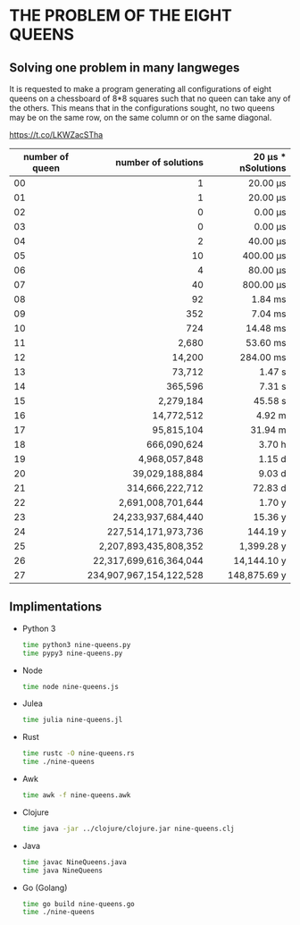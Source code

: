 # THE PROBLEM OF THE EIGHT QUEENS

## Solving one problem in many langweges

It is requested to make a program generating all configurations of eight
queens on a chessboard of 8*8 squares such that no queen can take any of
the others. This means that in the configurations sought, no two queens
may be on the same row, on the same column or on the same diagonal. 

https://t.co/LKWZacSTha

| number of queen | number of solutions     | 20 µs * nSolutions |
|-----------------|------------------------:|-------------------:|
|              00 |                       1 |           20.00 µs |
|              01 |                       1 |           20.00 µs |
|              02 |                       0 |            0.00 µs |
|              03 |                       0 |            0.00 µs |
|              04 |                       2 |           40.00 µs |
|              05 |                      10 |          400.00 µs |
|              06 |                       4 |           80.00 µs |
|              07 |                      40 |          800.00 µs |
|              08 |                      92 |            1.84 ms |
|              09 |                     352 |            7.04 ms |
|              10 |                     724 |           14.48 ms |
|              11 |                   2,680 |           53.60 ms |
|              12 |                  14,200 |          284.00 ms |
|              13 |                  73,712 |            1.47 s  |
|              14 |                 365,596 |            7.31 s  |
|              15 |               2,279,184 |           45.58 s  |
|              16 |              14,772,512 |            4.92 m  |
|              17 |              95,815,104 |           31.94 m  |
|              18 |             666,090,624 |            3.70 h  |
|              19 |           4,968,057,848 |            1.15 d  |
|              20 |          39,029,188,884 |            9.03 d  |
|              21 |         314,666,222,712 |           72.83 d  |
|              22 |       2,691,008,701,644 |            1.70 y  |
|              23 |      24,233,937,684,440 |           15.36 y  |
|              24 |     227,514,171,973,736 |          144.19 y  |
|              25 |   2,207,893,435,808,352 |        1,399.28 y  |
|              26 |  22,317,699,616,364,044 |       14,144.10 y  |
|              27 | 234,907,967,154,122,528 |      148,875.69 y  |

## Implimentations
* Python 3
  ```sh
  time python3 nine-queens.py
  time pypy3 nine-queens.py
  ```
* Node
  ```sh
  time node nine-queens.js
  ```
* Julea
  ```sh
  time julia nine-queens.jl
  ```
* Rust
  ```sh
  time rustc -O nine-queens.rs
  time ./nine-queens
  ```
* Awk
  ```sh
  time awk -f nine-queens.awk
  ```
* Clojure
  ```sh
  time java -jar ../clojure/clojure.jar nine-queens.clj
  ```
* Java
  ```sh
  time javac NineQueens.java
  time java NineQueens
  ```
* Go (Golang)
  ```sh
  time go build nine-queens.go
  time ./nine-queens
  ```
